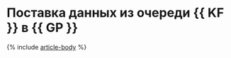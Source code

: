 # Поставка данных из очереди {{ KF }} в {{ GP }}

{% include [article-body](../../_tutorials/dataplatform/datatransfer/managed-kafka-to-greenplum.md) %}
